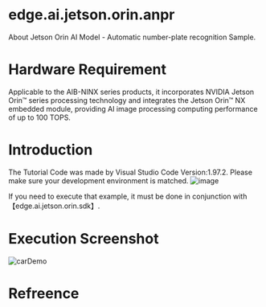 # edge.ai.jetson.orin.anpr
About Jetson Orin AI Model - Automatic number-plate recognition Sample.
# Hardware Requirement
Applicable to the AIB-NINX series products, it incorporates NVIDIA Jetson Orin™ series processing technology and integrates the Jetson Orin™ NX embedded module, providing AI image processing computing performance of up to 100 TOPS.
# Introduction
The Tutorial Code was made by Visual Studio Code Version:1.97.2. 
Please make sure your development environment is matched.
![image](https://github.com/user-attachments/assets/f98240ab-ebd6-4a4a-b7e1-8de8cac322de)

If you need to execute that example, it must be done in conjunction with【edge.ai.jetson.orin.sdk】.
# Execution Screenshot
![carDemo](https://github.com/user-attachments/assets/50bc4301-88ff-4f32-b154-8bd193c8eb42)
# Refreence

